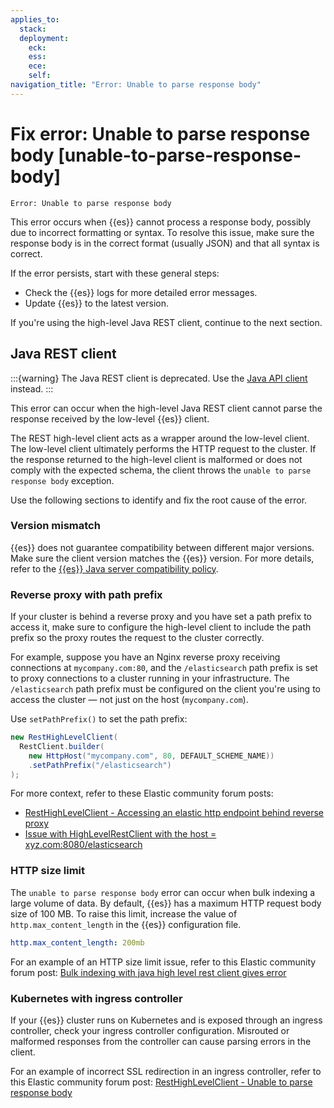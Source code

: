 ```yaml
---
applies_to:
  stack:
  deployment:
    eck:
    ess:
    ece:
    self:
navigation_title: "Error: Unable to parse response body"
---
```


# Fix error: Unable to parse response body [unable-to-parse-response-body]

```console
Error: Unable to parse response body
```

This error occurs when {{es}} cannot process a response body, possibly due to incorrect formatting or syntax. To resolve this issue, make sure the response body is in the correct format (usually JSON) and that all syntax is correct.

If the error persists, start with these general steps:
- Check the {{es}} logs for more detailed error messages.
- Update {{es}} to the latest version.

If you're using the high-level Java REST client, continue to the next section.

## Java REST client

:::{warning}
The Java REST client is deprecated. Use the [Java API client](elasticsearch-java://reference/index.md) instead.
:::


This error can occur when the high-level Java REST client cannot parse the response received by the low-level {{es}} client.

The REST high-level client acts as a wrapper around the low-level client. The low-level client ultimately performs the HTTP request to the cluster. If the response returned to the high-level client is malformed or does not comply with the expected schema, the client throws the `unable to parse response body` exception.

Use the following sections to identify and fix the root cause of the error.

### Version mismatch

{{es}} does not guarantee compatibility between different major versions. Make sure the client version matches the {{es}} version. For more details, refer to the [{{es}} Java server compatibility policy](elasticsearch-java://reference/index.md#_elasticsearch_server_compatibility_policy).

### Reverse proxy with path prefix

If your cluster is behind a reverse proxy and you have set a path prefix to access it, make sure to configure the high-level client to include the path prefix so the proxy routes the request to the cluster correctly.

For example, suppose you have an Nginx reverse proxy receiving connections at `mycompany.com:80`, and the `/elasticsearch` path prefix is set to proxy connections to a cluster running in your infrastructure. The `/elasticsearch` path prefix must be configured on the client you're using to access the cluster &mdash; not just on the host (`mycompany.com`).

Use `setPathPrefix()` to set the path prefix:

```java
new RestHighLevelClient(
  RestClient.builder(
    new HttpHost("mycompany.com", 80, DEFAULT_SCHEME_NAME))
    .setPathPrefix("/elasticsearch")
);
```

For more context, refer to these Elastic community forum posts:

- [RestHighLevelClient - Accessing an elastic http endpoint behind reverse proxy](https://discuss.elastic.co/t/resthighlevelclient-accessing-an-elastic-http-endpoint-behind-reverse-proxy/117306)
- [Issue with HighLevelRestClient with the host = xyz.com:8080/elasticsearch](https://discuss.elastic.co/t/issue-with-highlevelrestclient-with-the-host-xyz-com-8080-elasticsearch/186384)

### HTTP size limit

The `unable to parse response body` error can occur when bulk indexing a large volume of data. By default, {{es}} has a maximum HTTP request body size of 100 MB. To raise this limit, increase the value of `http.max_content_length` in the {{es}} configuration file.

```yaml
http.max_content_length: 200mb
```

For an example of an HTTP size limit issue, refer to this Elastic community forum post: [Bulk indexing with java high level rest client gives error](https://discuss.elastic.co/t/bulk-indexing-with-java-high-level-rest-client-gives-error-unable-to-parse-response-body/161696)

### Kubernetes with ingress controller

If your {{es}} cluster runs on Kubernetes and is exposed through an ingress controller, check your ingress controller configuration. Misrouted or malformed responses from the controller can cause parsing errors in the client.

For an example of incorrect SSL redirection in an ingress controller, refer to this Elastic community forum post: [RestHighLevelClient - Unable to parse response body](https://discuss.elastic.co/t/resthighlevelclient-unable-to-parse-response-body/240809)

